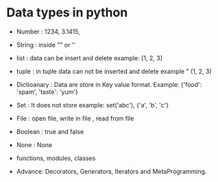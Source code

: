 # Data types in python

- Number : 1234, 3.1415,
- String : inside "" or ''
- list : data can be insert and delete example: [1, 2, 3]
- tuple : in tuple data can not be inserted and delete example " (1, 2, 3)
- Dictioanary : Data are store in Key value format. Example: {'food': 'spam', 'taste': 'yum'}

- Set : It does not store example: set('abc'), {'a', 'b', 'c'}
- File : open file, write in file , read from file
- Boolean : true and false
- None : None
- functions, modules, classes
- Advance: Decorators, Generators, Iterators and MetaProgramming.
